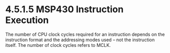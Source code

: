 # 4.5.1.5 MSP430 Instruction Execution

The number of CPU clock cycles required for an instruction depends on the instruction format and the addressing
modes used – not the instruction itself. The number of clock cycles refers to MCLK.

